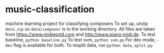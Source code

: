 # music-classification
machine learning project for classifying composers
To set up, unzip `data.zip` so `data/composer` is in the working directory. All files are taken from https://www.midiworld.com and http://www.piano-midi.de.
To test baseline, `python baseline.py` 
To test svm, `python svm.py`
For dev mode, `-dev` flag is available for both.
To resplit data, run `python data_split.py`.
